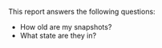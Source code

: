 This report answers the following questions:

- How old are my snapshots?
- What state are they in?
